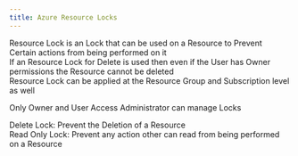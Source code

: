 ```yaml
---
title: Azure Resource Locks
---
```


Resource Lock is an Lock that can be used on a Resource to Prevent Certain actions from being performed on it  
If an Resource Lock for Delete is used then even if the User has Owner permissions the Resource cannot be deleted  
Resource Lock can be applied at the Resource Group and Subscription level as well

Only Owner and User Access Administrator can manage Locks

Delete Lock: Prevent the Deletion of a Resource  
Read Only Lock: Prevent any action other can read from being performed on a Resource